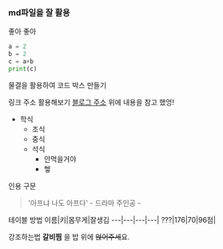 ### md파일을 잘 활용
좋아 좋아 
```py
a = 2
b = 2
c = a+b
print(c)
```
물결을 활용하여 코드 박스 만들기

링크 주소 활용해보기
[블로그 주소](https://otugi.tistory.com/172)
위에 내용을 참고 했엉!

* 학식
  * 조식
  * 중식
  * 석식
    * 안먹을거야
    * 헿


인용 구문
> '아프냐 나도 아프다' - 드라마 주인공 - 

테이블 방법
이름|키|몸무게|잘생김
---|---|---|---|
???|176|70|96점|


강조하는법
**갈비찜** 을 밥 위에 ~~얹어주세~~요.


